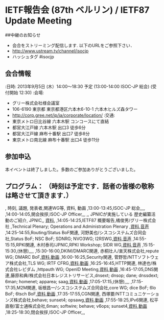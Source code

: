 # IETF報告会 (87th ベルリン) / IETF87 Update Meeting
##中継のお知らせ
* 会合をストリーミング配信します. 以下のURLをご参照下さい．
* http://www.ustream.tv/channel/isocjp
* ハッシュタグ  #isocjp
## 会合情報
:日時: 2013年9月5日 (木）14:00〜18:30 予定 (13:00-14:00 ISOC-JP 総会) (受付開始 12:30)
:会場:
* グリー株式会社様会議室 
* 106-6190 東京都 東京都港区六本木6-10-1 六本木ヒルズ森タワー
* http://corp.gree.net/jp/ja/corporate/location/
:交通:
* 東京メトロ日比谷線 六本木駅 コンコースにて直結
* 都営大江戸線 六本木駅 出口3 徒歩6分
* 都営大江戸線 麻布十番駅 出口7 徒歩8分
* 東京メトロ南北線 麻布十番駅 出口4 徒歩11分 
## 参加申込
本イベントは終了しました。多数のご参加ありがとうございました。

## プログラム： （時刻は予定です．話者の皆様の敬称は略させて頂きます．）
, 時刻, 議題, 発表者,関連WG等, 資料, 動画
,13:00-13:45,ISOC-JP 総会,,,,
,14:00-14:05,開会挨拶,ISOC-JP Officer,,,
,, JPNICか&#12441;実施している 歴史編纂活動のこ&#12441;紹介, JPNIC,, [資料](http://www.isoc.jp/materials/20130905/20130905_jpnic_timeline.pdf),
,14:05-14:25,IETF87 概要報告,橘俊男/グリー株式会社 ,Technical Plenary; Operations and Administration Plenary ,[資料](http://www.isoc.jp/materials/20130905/20130905_overview.pdf),[音声](https://www.nic.ad.jp/ja/materials/ietf-report/20130905/1-tachibana.html)
,14:25-14:55,Routing/Status BoF関連, 河野美也/シスコシステムズ合同会社,Status BoF; NSC BoF; SDNRG; NVO3WG; I2RSWG,[資料](http://www.isoc.jp/materials/20130905/20130905_routing.pdf),[音声](https://www.nic.ad.jp/ja/materials/ietf-report/20130905/2-kono.html)
,14:55-15:15,RPKI関連,  木村泰司/JPNIC,RPKI Workshop; SIDR WG,[資料](http://www.isoc.jp/materials/20130905/20130905_rpki.pdf),[音声](https://www.nic.ad.jp/ja/materials/ietf-report/20130905/3-kimura.html)
,15:15-15:30,(休憩),,,,
,15:30-16:00,DKIM/DMARC関連, 赤桐壮人/楽天株式会社,repute WG; DMARC BoF,[資料](http://www.isoc.jp/materials/20130905/20130905_dmarcdkim.pdf),[動画](https://www.nic.ad.jp/ja/materials/ietf-report/20130905/4-akagiri.html)
,16:00-16:25,Security関連,  菅野哲/NTTソフトウェア株式会社,TLS WG; IRTF CFRG,[資料](http://www.isoc.jp/materials/20130905/20130905_sec.pdf),[動画](https://www.nic.ad.jp/ja/materials/ietf-report/20130905/5-kanno.html)
,16:25-16:45,HTTP関連, 林達也/株式会社レピダム ,httpauth WG; OpenID Meeting,[資料](http://www.isoc.jp/materials/20130905/20130905_http.pdf),[動画](https://www.nic.ad.jp/ja/materials/ietf-report/20130905/6-hayashi.html)
,16:45-17:05,DNS関連,藤原和典/株式会社日本レジストリサービス,dnsext; dnsop; dane; dnssdext; 6man; homenet; apparea; saag,[資料](http://www.isoc.jp/materials/20130905/20130905_dns.pdf),[動画](https://www.nic.ad.jp/ja/materials/ietf-report/20130905/7-fujiwara.html)
,17:05-17:15,(休憩),,,,
,17:15-17:35,M2M関連, 坂根昌一/シスコシステムズ合同会社,core WG; dice BoF; 6lo BoF; 6tsch BoF,[資料](http://www.isoc.jp/materials/20130905/20130905_m2m.pdf),[動画](https://www.nic.ad.jp/ja/materials/ietf-report/20130905/8-sakane.html)
,17:35-17:55,CGN関連,  西塚要/NTTコミュニケーションズ株式会社,behave; sunset4;  opsawg,[資料](http://www.isoc.jp/materials/20130905/20130905_cgn.pdf),[動画](https://www.nic.ad.jp/ja/materials/ietf-report/20130905/9-nishizuka.html)
,17:55-18:25,IPv6関連, 松平直樹/富士通株式会社,6man; softwire; behave; v6ops;  sunset4,[資料](http://www.isoc.jp/materials/20130905/20130905_ipv6.pdf),[動画](https://www.nic.ad.jp/ja/materials/ietf-report/20130905/10-matsuhira.html)
,18:25-18:30,閉会挨拶,ISOC-JP Officer,,,